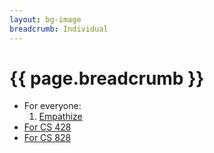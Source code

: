 ```yaml
---
layout: bg-image
breadcrumb: Individual
---
```

# {{ page.breadcrumb }}

* For everyone:
  1. [Empathize](01-empathize.html)
* [For CS 428](u/)
* [For CS 828](g/)
